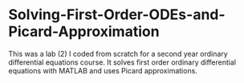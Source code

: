 # Solving-First-Order-ODEs-and-Picard-Approximation
This was a lab (2) I coded from scratch for a second year ordinary differential equations course. It solves first order ordinary differential equations with MATLAB and uses Picard approximations. 
